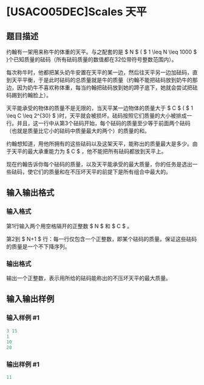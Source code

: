 # [USACO05DEC]Scales 天平

## 题目描述

约翰有一架用来称牛的体重的天平。与之配套的是 $ N $ ( $ 1 \leq N \leq 1000 $ )个已知质量的砝码（所有砝码质量的数值都在32位带符号整数范围内）。

每次称牛时，他都把某头奶牛安置在天平的某一边，然后往天平另一边加砝码，直到天平平衡，于是此时砝码的总质量就是牛的质量（约翰不能把砝码放到奶牛的那边，因为奶牛不喜欢称体重，每当约翰把砝码放到她的蹄子底下，她就会尝试把砝码踢到约翰脸上）。

天平能承受的物体的质量不是无限的，当天平某一边物体的质量大于 $ C $ ( $ 1 \leq C \leq 2^{30} $ )时，天平就会被损坏。砝码按照它们质量的大小被排成一行。并且，这一行中从第3个砝码开始，每个砝码的质量至少等于前面两个砝码（也就是质量比它小的砝码中质量最大的两个）的质量的和。

约翰想知道，用他所拥有的这些砝码以及这架天平，能称出的质量最大是多少。由于天平的最大承重能力为 $ C $ ，他不能把所有砝码都放到天平上。

现在约翰告诉你每个砝码的质量，以及天平能承受的最大质量，你的任务是选出一些砝码，使它们的质量和在不压坏天平的前提下是所有组合中最大的。

## 输入输出格式

### 输入格式

第1行输入两个用空格隔开的正整数 $ N $ 和 $ C $ 。

第2到 $ N+1 $ 行：每一行仅包含一个正整数，即某个砝码的质量。保证这些砝码的质量是一个不下降序列。

### 输出格式

输出一个正整数，表示用所给的砝码能称出的不压坏天平的最大质量。

## 输入输出样例

### 输入样例 #1

```cpp
3 15
1
10
20

```
### 输出样例 #1

```cpp
11
```


